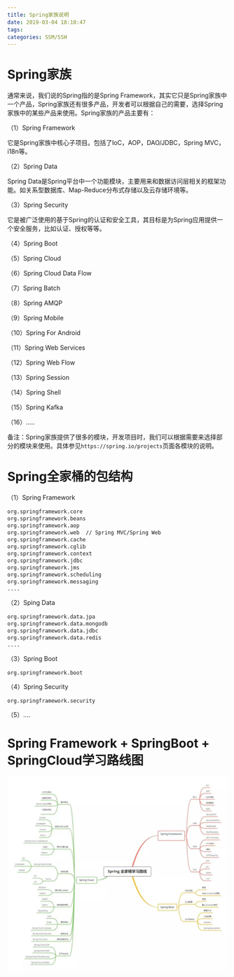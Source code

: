 ```yaml
---
title: Spring家族说明
date: 2019-03-04 18:10:47
tags:
categories: SSM/SSH
---
```


# Spring家族

通常来说，我们说的Spring指的是Spring Framework，其实它只是Spring家族中一个产品，Spring家族还有很多产品，开发者可以根据自己的需要，选择Spring家族中的某些产品来使用。Spring家族的产品主要有：

（1）Spring Framework

它是Spring家族中核心子项目。包括了IoC，AOP，DAO/JDBC，Spring MVC，i18n等。

（2）Spring Data

Spring Data是Spring平台中一个功能模块，主要用来和数据访问层相关的框架功能。如关系型数据库、Map-Reduce分布式存储以及云存储环境等。

（3）Spring Security

它是被广泛使用的基于Spring的认证和安全工具，其目标是为Spring应用提供一个安全服务，比如认证、授权等等。

（4）Spring Boot

（5）Spring Cloud

（6）Spring Cloud Data Flow

（7）Spring Batch

（8）Spring AMQP

（9）Spring Mobile

（10）Spring For Android

（11）Spring Web Services

（12）Spring Web Flow

（13）Spring Session

（14）Spring Shell

（15）Spring Kafka

（16）.....

备注：Spring家族提供了很多的模块，开发项目时，我们可以根据需要来选择部分的模块来使用。具体参见`https://spring.io/projects`页面各模块的说明。

# Spring全家桶的包结构

（1）Spring Framework

    org.springframework.core
    org.springframework.beans
    org.springframework.aop
    org.springframework.web  // Spring MVC/Spring Web
    org.springframework.cache
    org.springframework.cglib
    org.springframework.context
    org.springframework.jdbc
    org.springframework.jms
    org.springframework.scheduling
    org.springframework.messaging
    ....

（2）Sping Data

    org.springframework.data.jpa
    org.springframework.data.mongodb
    org.springframework.data.jdbc
    org.springframework.data.redis
    ....

（3）Spring Boot

    org.springframework.boot

（4）Spring Security

    org.springframework.security

（5）….

# Spring Framework + SpringBoot + SpringCloud学习路线图

![](/images/spring_1_1.png) 

